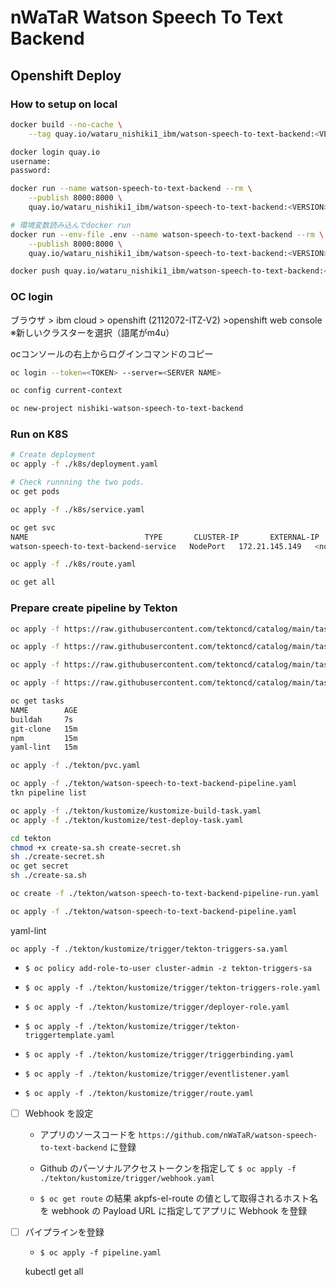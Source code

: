 # nWaTaR Watson Speech To Text Backend

## Openshift Deploy

### How to setup on local

```sh
docker build --no-cache \
    --tag quay.io/wataru_nishiki1_ibm/watson-speech-to-text-backend:<VERSION> .

docker login quay.io
username:
password:

docker run --name watson-speech-to-text-backend --rm \
    --publish 8000:8000 \
    quay.io/wataru_nishiki1_ibm/watson-speech-to-text-backend:<VERSION>

# 環境変数読み込んでdocker run
docker run --env-file .env --name watson-speech-to-text-backend --rm \
    --publish 8000:8000 \
    quay.io/wataru_nishiki1_ibm/watson-speech-to-text-backend:<VERSION>

docker push quay.io/wataru_nishiki1_ibm/watson-speech-to-text-backend:<VERSION>
```

### OC login
ブラウザ > ibm cloud > openshift (2112072-ITZ-V2) >openshift web console
※新しいクラスターを選択（語尾がm4u）

ocコンソールの右上からログインコマンドのコピー

```sh
oc login --token=<TOKEN> --server=<SERVER NAME>

oc config current-context

oc new-project nishiki-watson-speech-to-text-backend
```

### Run on K8S

```sh
# Create deployment
oc apply -f ./k8s/deployment.yaml

# Check runnning the two pods.
oc get pods

oc apply -f ./k8s/service.yaml

oc get svc
NAME                          TYPE       CLUSTER-IP       EXTERNAL-IP   PORT(S)        AGE
watson-speech-to-text-backend-service   NodePort   172.21.145.149   <none>        80:30196/TCP   30s

oc apply -f ./k8s/route.yaml

oc get all
```

### Prepare create pipeline by Tekton

```sh
oc apply -f https://raw.githubusercontent.com/tektoncd/catalog/main/task/git-clone/0.5/git-clone.yaml

oc apply -f https://raw.githubusercontent.com/tektoncd/catalog/main/task/npm/0.1/npm.yaml

oc apply -f https://raw.githubusercontent.com/tektoncd/catalog/main/task/yaml-lint/0.1/yaml-lint.yaml

oc apply -f https://raw.githubusercontent.com/tektoncd/catalog/main/task/buildah/0.2/buildah.yaml

oc get tasks
NAME        AGE
buildah     7s
git-clone   15m
npm         15m
yaml-lint   15m

oc apply -f ./tekton/pvc.yaml
```

```sh
oc apply -f ./tekton/watson-speech-to-text-backend-pipeline.yaml
tkn pipeline list

oc apply -f ./tekton/kustomize/kustomize-build-task.yaml
oc apply -f ./tekton/kustomize/test-deploy-task.yaml

cd tekton
chmod +x create-sa.sh create-secret.sh
sh ./create-secret.sh
oc get secret
sh ./create-sa.sh

oc create -f ./tekton/watson-speech-to-text-backend-pipeline-run.yaml

oc apply -f ./tekton/watson-speech-to-text-backend-pipeline.yaml

```

yaml-lint

```
oc apply -f ./tekton/kustomize/trigger/tekton-triggers-sa.yaml
```

  - `$ oc policy add-role-to-user cluster-admin -z tekton-triggers-sa` 

  - `$ oc apply -f ./tekton/kustomize/trigger/tekton-triggers-role.yaml`
  
  - `$ oc apply -f ./tekton/kustomize/trigger/deployer-role.yaml`

  - `$ oc apply -f ./tekton/kustomize/trigger/tekton-triggertemplate.yaml`

  - `$ oc apply -f ./tekton/kustomize/trigger/triggerbinding.yaml`

  - `$ oc apply -f ./tekton/kustomize/trigger/eventlistener.yaml`

  - `$ oc apply -f ./tekton/kustomize/trigger/route.yaml`

- [ ] Webhook を設定

  - アプリのソースコードを `https://github.com/nWaTaR/watson-speech-to-text-backend` に登録

  - Github のパーソナルアクセストークンを指定して `$ oc apply -f ./tekton/kustomize/trigger/webhook.yaml`

  - `$ oc get route` の結果 akpfs-el-route の値として取得されるホスト名を webhook の Payload URL に指定してアプリに Webhook を登録

- [ ] パイプラインを登録

  - `$ oc apply -f pipeline.yaml`


  kubectl get all